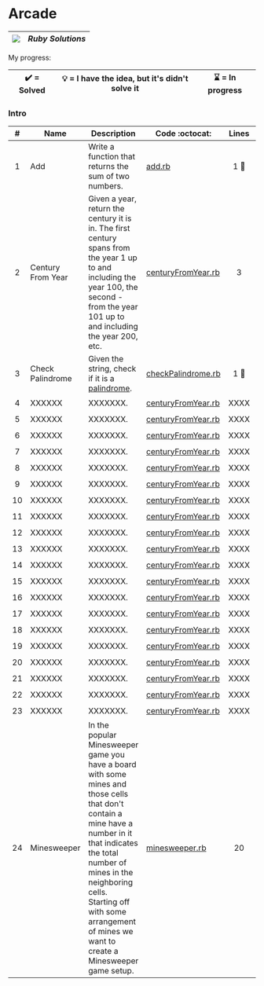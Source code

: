 # Arcade
| ![](https://app.codesignal.com/user-icons/languages/rb.svg) | ***Ruby Solutions*** |
|---|---| 


My progress:

| :heavy_check_mark: = Solved | :bulb: = I have the idea, but it's didn't solve it | :hourglass: = In progress |
|:---:|:---:|:---:|

### Intro

| # | Name | Description | Code :octocat: | Lines | Status |
|:---:|---|---|---|:---:|:---:|
| 1 | Add | Write a function that returns the sum of two numbers. | [add.rb](./Intro-01-add) | 1 :tada: | :heavy_check_mark: |
| 2 | Century From Year | Given a year, return the century it is in. The first century spans from the year 1 up to and including the year 100, the second - from the year 101 up to and including the year 200, etc. | [centuryFromYear.rb](./Intro-02-centuryFromYear) | 3 | :heavy_check_mark: |
| 3 | Check Palindrome | Given the string, check if it is a [palindrome](../../glossary/palindrome.md). | [checkPalindrome.rb](./Intro-03-checkPalindrome) | 1 :tada: | :heavy_check_mark: |
| 4 | XXXXXX | XXXXXXX. | [centuryFromYear.rb](./XXXXXXXXXXXXX) | XXXX | :heavy_check_mark: |
| 5 | XXXXXX | XXXXXXX. | [centuryFromYear.rb](./XXXXXXXXXXXXX) | XXXX | :heavy_check_mark: |
| 6 | XXXXXX | XXXXXXX. | [centuryFromYear.rb](./XXXXXXXXXXXXX) | XXXX | :heavy_check_mark: |
| 7 | XXXXXX | XXXXXXX. | [centuryFromYear.rb](./XXXXXXXXXXXXX) | XXXX | :heavy_check_mark: |
| 8 | XXXXXX | XXXXXXX. | [centuryFromYear.rb](./XXXXXXXXXXXXX) | XXXX | :heavy_check_mark: |
| 9 | XXXXXX | XXXXXXX. | [centuryFromYear.rb](./XXXXXXXXXXXXX) | XXXX | :heavy_check_mark: |
| 10 | XXXXXX | XXXXXXX. | [centuryFromYear.rb](./XXXXXXXXXXXXX) | XXXX | :heavy_check_mark: |
| 11 | XXXXXX | XXXXXXX. | [centuryFromYear.rb](./XXXXXXXXXXXXX) | XXXX | :heavy_check_mark: |
| 12 | XXXXXX | XXXXXXX. | [centuryFromYear.rb](./XXXXXXXXXXXXX) | XXXX | :heavy_check_mark: |
| 13 | XXXXXX | XXXXXXX. | [centuryFromYear.rb](./XXXXXXXXXXXXX) | XXXX | :heavy_check_mark: |
| 14 | XXXXXX | XXXXXXX. | [centuryFromYear.rb](./XXXXXXXXXXXXX) | XXXX | :heavy_check_mark: |
| 15 | XXXXXX | XXXXXXX. | [centuryFromYear.rb](./XXXXXXXXXXXXX) | XXXX | :heavy_check_mark: |
| 16 | XXXXXX | XXXXXXX. | [centuryFromYear.rb](./XXXXXXXXXXXXX) | XXXX | :heavy_check_mark: |
| 17 | XXXXXX | XXXXXXX. | [centuryFromYear.rb](./XXXXXXXXXXXXX) | XXXX | :heavy_check_mark: |
| 18 | XXXXXX | XXXXXXX. | [centuryFromYear.rb](./XXXXXXXXXXXXX) | XXXX | :heavy_check_mark: |
| 19 | XXXXXX | XXXXXXX. | [centuryFromYear.rb](./XXXXXXXXXXXXX) | XXXX | :heavy_check_mark: |
| 20 | XXXXXX | XXXXXXX. | [centuryFromYear.rb](./XXXXXXXXXXXXX) | XXXX | :heavy_check_mark: |
| 21 | XXXXXX | XXXXXXX. | [centuryFromYear.rb](./XXXXXXXXXXXXX) | XXXX | :heavy_check_mark: |
| 22 | XXXXXX | XXXXXXX. | [centuryFromYear.rb](./XXXXXXXXXXXXX) | XXXX | :heavy_check_mark: |
| 23 | XXXXXX | XXXXXXX. | [centuryFromYear.rb](./XXXXXXXXXXXXX) | XXXX | :heavy_check_mark: |
| 24 | Minesweeper | In the popular Minesweeper game you have a board with some mines and those cells that don't contain a mine have a number in it that indicates the total number of mines in the neighboring cells. Starting off with some arrangement of mines we want to create a Minesweeper game setup. | [minesweeper.rb](./Intro-24-Minesweeper) | 20 | :heavy_check_mark: |
